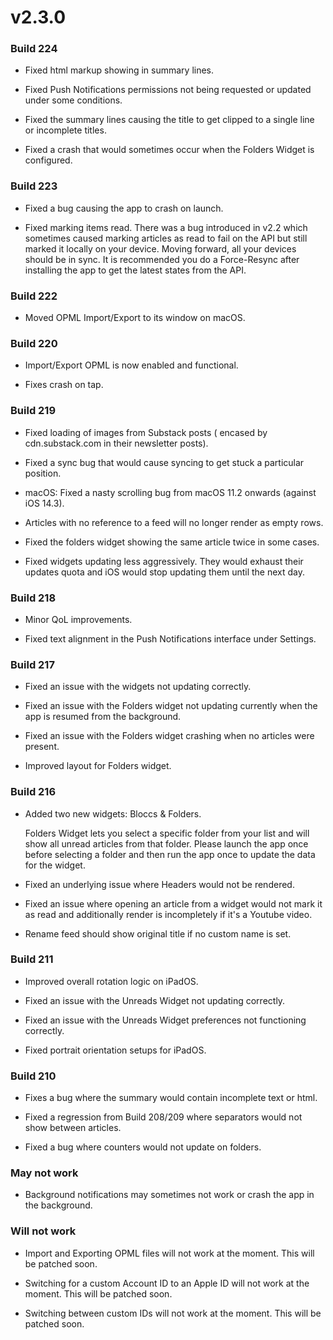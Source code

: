 # v2.3.0

### Build 224

- Fixed html markup showing in summary lines. 

- Fixed Push Notifications permissions not being requested or updated under some conditions. 

- Fixed the summary lines causing the title to get clipped to a single line or incomplete titles. 

- Fixed a crash that would sometimes occur when the Folders Widget is configured. 

### Build 223

- Fixed a bug causing the app to crash on launch. 

- Fixed marking items read. There was a bug introduced in v2.2 which sometimes caused marking articles as read to fail on the API but still marked it locally on your device. Moving forward, all your devices should be in sync. It is recommended you do a Force-Resync after installing the app to get the latest states from the API.

### Build 222

- Moved OPML Import/Export to its window on macOS.


### Build 220

- Import/Export OPML is now enabled and functional. 

- Fixes crash on tap.

### Build 219

- Fixed loading of images from Substack posts ( encased by cdn.substack.com in their newsletter posts). 

- Fixed a sync bug that would cause syncing to get stuck a particular position. 

- macOS: Fixed a nasty scrolling bug from macOS 11.2 onwards (against iOS 14.3).

- Articles with no reference to a feed will no longer render as empty rows. 

- Fixed the folders widget showing the same article twice in some cases. 

- Fixed widgets updating less aggressively. They would exhaust their updates quota and iOS would stop updating them until the next day. 

### Build 218

- Minor QoL improvements. 

- Fixed text alignment in the Push Notifications interface under Settings. 

### Build 217

- Fixed an issue with the widgets not updating correctly. 

- Fixed an issue with the Folders widget not updating currently when the app is resumed from the background. 

- Fixed an issue with the Folders widget crashing when no articles were present. 

- Improved layout for Folders widget. 

### Build 216

- Added two new widgets: Bloccs & Folders. 

    Folders Widget lets you select a specific folder from your list and will show all unread articles from that folder. Please launch the app once before selecting a folder and then run the app once to update the data for the widget.
    
- Fixed an underlying issue where Headers would not be rendered. 

- Fixed an issue where opening an article from a widget would not mark it as read and additionally render is incompletely if it's a Youtube video. 

- Rename feed should show original title if no custom name is set. 

### Build 211

- Improved overall rotation logic on iPadOS.

- Fixed an issue with the Unreads Widget not updating correctly. 

- Fixed an issue with the Unreads Widget preferences not functioning correctly. 

- Fixed portrait orientation setups for iPadOS. 

### Build 210

- Fixes a bug where the summary would contain incomplete text or html. 

- Fixed a regression from Build 208/209 where separators would not show between articles. 

- Fixed a bug where counters would not update on folders. 

### May not work

- Background notifications may sometimes not work or crash the app in the background. 

### Will not work

- Import and Exporting OPML files will not work at the moment. This will be patched soon. 

- Switching for a custom Account ID to an Apple ID will not work at the moment. This will be patched soon. 

- Switching between custom IDs will not work at the moment. This will be patched soon. 
